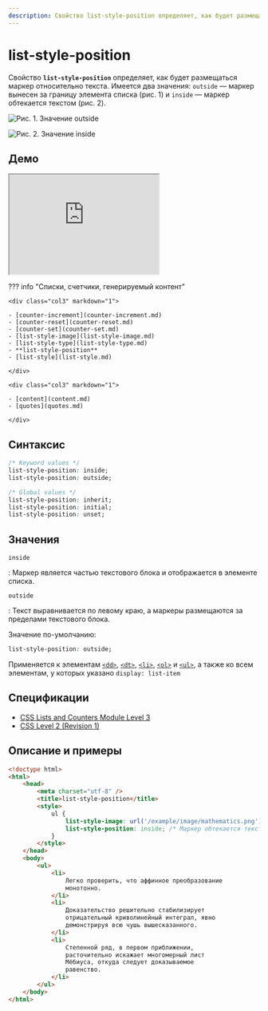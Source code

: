 ```yaml
---
description: Свойство list-style-position определяет, как будет размещаться маркер относительно текста
---
```


# list-style-position

Свойство **`list-style-position`** определяет, как будет размещаться маркер относительно текста. Имеется два значения: `outside` — маркер вынесен за границу элемента списка (рис. 1) и `inside` — маркер обтекается текстом (рис. 2).

![Рис. 1. Значение outside](css_list-style-position_1.png)

![Рис. 2. Значение inside](css_list-style-position_2.png)

## Демо

<iframe class="interactive is-default-height" height="200" src="https://interactive-examples.mdn.mozilla.net/pages/css/list-style-position.html" title="MDN Web Docs Interactive Example" loading="lazy" data-readystate="complete"></iframe>

??? info "Списки, счетчики, генерируемый контент"

    <div class="col3" markdown="1">

    - [counter-increment](counter-increment.md)
    - [counter-reset](counter-reset.md)
    - [counter-set](counter-set.md)
    - [list-style-image](list-style-image.md)
    - [list-style-type](list-style-type.md)
    - **list-style-position**
    - [list-style](list-style.md)

    </div>

    <div class="col3" markdown="1">

    - [content](content.md)
    - [quotes](quotes.md)

    </div>

## Синтаксис

```css
/* Keyword values */
list-style-position: inside;
list-style-position: outside;

/* Global values */
list-style-position: inherit;
list-style-position: initial;
list-style-position: unset;
```

## Значения

`inside`

: Маркер является частью текстового блока и отображается в элементе списка.

`outside`

: Текст выравнивается по левому краю, а маркеры размещаются за пределами текстового блока.

Значение по-умолчанию:

```css
list-style-position: outside;
```

Применяется к элементам [`<dd>`](../html/dd.md), [`<dt>`](../html/dt.md), [`<li>`](../html/li.md), [`<ol>`](../html/ol.md) и [`<ul>`](../html/ul.md), а также ко всем элементам, у которых указано `display: list-item`

## Спецификации

-   [CSS Lists and Counters Module Level 3](http://dev.w3.org/csswg/css3-lists/#list-style-position-property)
-   [CSS Level 2 (Revision 1)](http://www.w3.org/TR/CSS2/generate.html#propdef-list-style-position)

## Описание и примеры

```html
<!doctype html>
<html>
    <head>
        <meta charset="utf-8" />
        <title>list-style-position</title>
        <style>
            ul {
                list-style-image: url('/example/image/mathematics.png'); /* Путь к рисунку для установки маркера */
                list-style-position: inside; /* Маркер обтекается текстом */
            }
        </style>
    </head>
    <body>
        <ul>
            <li>
                Легко проверить, что аффинное преобразование
                монотонно.
            </li>
            <li>
                Доказательство решительно стабилизирует
                отрицательный криволинейный интеграл, явно
                демонстрируя всю чушь вышесказанного.
            </li>
            <li>
                Степенной ряд, в первом приближении,
                расточительно искажает многомерный лист
                Мёбиуса, откуда следует доказываемое
                равенство.
            </li>
        </ul>
    </body>
</html>
```
